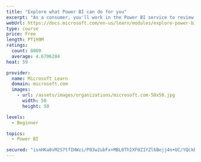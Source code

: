 ```yaml
---
title: "Explore what Power BI can do for you"
excerpt: "As a consumer, you'll work in the Power BI service to review and interact with content that has been shared with you. This module provides the foundational information that you need to work effectively in the Power BI service."
webUrl: https://docs.microsoft.com/en-us/learn/modules/explore-power-bi-service/
type: course
price: Free
length: PT1H9M
ratings:
  count: 8009
  average: 4.6706204
heat: 59

provider:
  name: Microsoft Learn
  domain: microsoft.com
  images:
    - url: /assets/images/organizations/microsoft.com-50x50.jpg
      width: 50
      height: 50

levels:
  - Beginner

topics:
  - Power BI

secured: "isnHKa0vM2S7tfIHWzi/P83w2ubFx+MBL0ThIXF0Z1YZl6Bejj4n+UC/YQckBhw6e5gEBDZX1KYs9yOMBuNb9CutRgZtTE3hsWEoPwuqw3zOXK5aXuS2+W8ggPCTeURxFgYejtPGDft855BSLW/lygNuh+iI2S2O1+UdwDAIj7UCdKqirZShHA4fFJmfa0c7atEJubCGvXscYONAI0BhaQSg2dk9qyzwg4Gud59TC8KZqIFVQsceftC7x8A0vT8ClahXxiE0Axvb0Jt9cftLDQnXzTUfdGJAmIbVxA00MLDHaGWKnpliQWbXlB1Bdj0uo549FRnTjjFUemXyLuc0Z91wo5xP5B/r5fr7VhiBTPKeLdSVyS1sQs2r867SaRV3tVou9n7SK2zItvFO2tDgqyQ7UrwxX8Y0ZeO3b4BxjDU=;CCsT40H5Vj0sM1rw80XSKw=="
---
```


